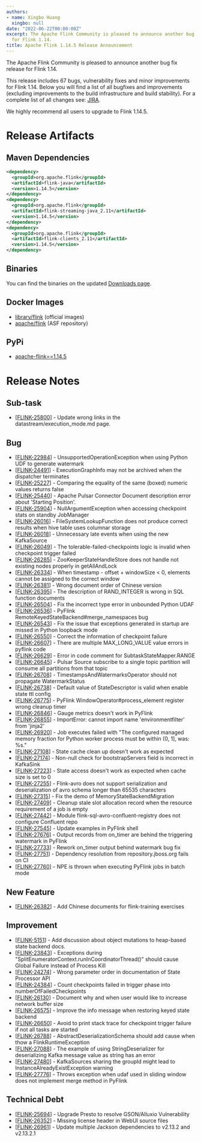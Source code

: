 ```yaml
---
authors:
- name: Xingbo Huang
  xingbo: null
date: "2022-06-22T00:00:00Z"
excerpt: The Apache Flink Community is pleased to announce another bug fix release
  for Flink 1.14.
title: Apache Flink 1.14.5 Release Announcement
---
```


The Apache Flink Community is pleased to announce another bug fix release for Flink 1.14.

This release includes 67 bugs, vulnerability fixes and minor improvements for Flink 1.14.
Below you will find a list of all bugfixes and improvements (excluding improvements to the build infrastructure and build stability). For a complete list of all changes see:
[JIRA](https://issues.apache.org/jira/secure/ReleaseNote.jspa?projectId=12315522&version=12351388).

We highly recommend all users to upgrade to Flink 1.14.5.

# Release Artifacts

## Maven Dependencies

```xml
<dependency>
  <groupId>org.apache.flink</groupId>
  <artifactId>flink-java</artifactId>
  <version>1.14.5</version>
</dependency>
<dependency>
  <groupId>org.apache.flink</groupId>
  <artifactId>flink-streaming-java_2.11</artifactId>
  <version>1.14.5</version>
</dependency>
<dependency>
  <groupId>org.apache.flink</groupId>
  <artifactId>flink-clients_2.11</artifactId>
  <version>1.14.5</version>
</dependency>
```

## Binaries

You can find the binaries on the updated [Downloads page](/downloads.html).

## Docker Images

* [library/flink](https://hub.docker.com/_/flink?tab=tags&page=1&name=1.14.5) (official images)
* [apache/flink](https://hub.docker.com/r/apache/flink/tags?page=1&name=1.14.5) (ASF repository)

## PyPi

* [apache-flink==1.14.5](https://pypi.org/project/apache-flink/1.14.5/)

# Release Notes

<h2>        Sub-task
</h2>
<ul>
<li>[<a href='https://issues.apache.org/jira/browse/FLINK-25800'>FLINK-25800</a>] -         Update wrong links in the datastream/execution_mode.md page.
</li>
</ul>
            
<h2>        Bug
</h2>
<ul>
<li>[<a href='https://issues.apache.org/jira/browse/FLINK-22984'>FLINK-22984</a>] -         UnsupportedOperationException when using Python UDF to generate watermark
</li>
<li>[<a href='https://issues.apache.org/jira/browse/FLINK-24491'>FLINK-24491</a>] -         ExecutionGraphInfo may not be archived when the dispatcher terminates
</li>
<li>[<a href='https://issues.apache.org/jira/browse/FLINK-25227'>FLINK-25227</a>] -         Comparing the equality of the same (boxed) numeric values returns false
</li>
<li>[<a href='https://issues.apache.org/jira/browse/FLINK-25440'>FLINK-25440</a>] -         Apache Pulsar Connector Document description error about 'Starting Position'.
</li>
<li>[<a href='https://issues.apache.org/jira/browse/FLINK-25904'>FLINK-25904</a>] -         NullArgumentException when accessing checkpoint stats on standby JobManager
</li>
<li>[<a href='https://issues.apache.org/jira/browse/FLINK-26016'>FLINK-26016</a>] -         FileSystemLookupFunction does not produce correct results when hive table uses columnar storage
</li>
<li>[<a href='https://issues.apache.org/jira/browse/FLINK-26018'>FLINK-26018</a>] -         Unnecessary late events when using the new KafkaSource
</li>
<li>[<a href='https://issues.apache.org/jira/browse/FLINK-26049'>FLINK-26049</a>] -         The tolerable-failed-checkpoints logic is invalid when checkpoint trigger failed
</li>
<li>[<a href='https://issues.apache.org/jira/browse/FLINK-26285'>FLINK-26285</a>] -         ZooKeeperStateHandleStore does not handle not existing nodes properly in getAllAndLock
</li>
<li>[<a href='https://issues.apache.org/jira/browse/FLINK-26334'>FLINK-26334</a>] -         When timestamp - offset + windowSize < 0, elements cannot be assigned to the correct window
</li>
<li>[<a href='https://issues.apache.org/jira/browse/FLINK-26381'>FLINK-26381</a>] -         Wrong document order of Chinese version
</li>
<li>[<a href='https://issues.apache.org/jira/browse/FLINK-26395'>FLINK-26395</a>] -         The description of RAND_INTEGER is wrong in SQL function documents
</li>
<li>[<a href='https://issues.apache.org/jira/browse/FLINK-26504'>FLINK-26504</a>] -         Fix the incorrect type error in unbounded Python UDAF
</li>
<li>[<a href='https://issues.apache.org/jira/browse/FLINK-26536'>FLINK-26536</a>] -         PyFlink RemoteKeyedStateBackend#merge_namespaces bug
</li>
<li>[<a href='https://issues.apache.org/jira/browse/FLINK-26543'>FLINK-26543</a>] -         Fix the issue that exceptions generated in startup are missed in Python loopback mode
</li>
<li>[<a href='https://issues.apache.org/jira/browse/FLINK-26550'>FLINK-26550</a>] -         Correct the information of checkpoint failure 
</li>
<li>[<a href='https://issues.apache.org/jira/browse/FLINK-26607'>FLINK-26607</a>] -         There are multiple MAX_LONG_VALUE value errors in pyflink code
</li>
<li>[<a href='https://issues.apache.org/jira/browse/FLINK-26629'>FLINK-26629</a>] -         Error in code comment for SubtaskStateMapper.RANGE
</li>
<li>[<a href='https://issues.apache.org/jira/browse/FLINK-26645'>FLINK-26645</a>] -         Pulsar Source subscribe to a single topic partition will consume all partitions from that topic 
</li>
<li>[<a href='https://issues.apache.org/jira/browse/FLINK-26708'>FLINK-26708</a>] -         TimestampsAndWatermarksOperator should not propagate WatermarkStatus
</li>
<li>[<a href='https://issues.apache.org/jira/browse/FLINK-26738'>FLINK-26738</a>] -         Default value of StateDescriptor is valid when enable state ttl config
</li>
<li>[<a href='https://issues.apache.org/jira/browse/FLINK-26775'>FLINK-26775</a>] -         PyFlink WindowOperator#process_element register wrong cleanup timer
</li>
<li>[<a href='https://issues.apache.org/jira/browse/FLINK-26846'>FLINK-26846</a>] -         Gauge metrics doesn't work in PyFlink
</li>
<li>[<a href='https://issues.apache.org/jira/browse/FLINK-26855'>FLINK-26855</a>] -         ImportError: cannot import name 'environmentfilter' from 'jinja2'
</li>
<li>[<a href='https://issues.apache.org/jira/browse/FLINK-26920'>FLINK-26920</a>] -         Job executes failed with "The configured managed memory fraction for Python worker process must be within (0, 1], was: %s."
</li>
<li>[<a href='https://issues.apache.org/jira/browse/FLINK-27108'>FLINK-27108</a>] -         State cache clean up doesn't work as expected
</li>
<li>[<a href='https://issues.apache.org/jira/browse/FLINK-27174'>FLINK-27174</a>] -         Non-null check for bootstrapServers field is incorrect in KafkaSink
</li>
<li>[<a href='https://issues.apache.org/jira/browse/FLINK-27223'>FLINK-27223</a>] -         State access doesn't work as expected when cache size is set to 0
</li>
<li>[<a href='https://issues.apache.org/jira/browse/FLINK-27255'>FLINK-27255</a>] -         Flink-avro does not support serialization and deserialization of avro schema longer than 65535 characters
</li>
<li>[<a href='https://issues.apache.org/jira/browse/FLINK-27315'>FLINK-27315</a>] -         Fix the demo of MemoryStateBackendMigration
</li>
<li>[<a href='https://issues.apache.org/jira/browse/FLINK-27409'>FLINK-27409</a>] -         Cleanup stale slot allocation record when the resource requirement of a job is empty
</li>
<li>[<a href='https://issues.apache.org/jira/browse/FLINK-27442'>FLINK-27442</a>] -         Module flink-sql-avro-confluent-registry does not configure Confluent repo
</li>
<li>[<a href='https://issues.apache.org/jira/browse/FLINK-27545'>FLINK-27545</a>] -         Update examples in PyFlink shell
</li>
<li>[<a href='https://issues.apache.org/jira/browse/FLINK-27676'>FLINK-27676</a>] -         Output records from on_timer are behind the triggering watermark in PyFlink
</li>
<li>[<a href='https://issues.apache.org/jira/browse/FLINK-27733'>FLINK-27733</a>] -         Rework on_timer output behind watermark bug fix
</li>
<li>[<a href='https://issues.apache.org/jira/browse/FLINK-27751'>FLINK-27751</a>] -         Dependency resolution from repository.jboss.org fails on CI
</li>
<li>[<a href='https://issues.apache.org/jira/browse/FLINK-27760'>FLINK-27760</a>] -         NPE is thrown when executing PyFlink jobs in batch mode
</li>
</ul>
        
<h2>        New Feature
</h2>
<ul>
<li>[<a href='https://issues.apache.org/jira/browse/FLINK-26382'>FLINK-26382</a>] -         Add Chinese documents for flink-training exercises
</li>
</ul>
        
<h2>        Improvement
</h2>
<ul>
<li>[<a href='https://issues.apache.org/jira/browse/FLINK-5151'>FLINK-5151</a>] -         Add discussion about object mutations to heap-based state backend docs.
</li>
<li>[<a href='https://issues.apache.org/jira/browse/FLINK-23843'>FLINK-23843</a>] -         Exceptions during "SplitEnumeratorContext.runInCoordinatorThread()" should cause Global Failure instead of Process Kill
</li>
<li>[<a href='https://issues.apache.org/jira/browse/FLINK-24274'>FLINK-24274</a>] -         Wrong parameter order in documentation of State Processor API 
</li>
<li>[<a href='https://issues.apache.org/jira/browse/FLINK-24384'>FLINK-24384</a>] -         Count checkpoints failed in trigger phase into numberOfFailedCheckpoints
</li>
<li>[<a href='https://issues.apache.org/jira/browse/FLINK-26130'>FLINK-26130</a>] -         Document why and when user would like to increase network buffer size
</li>
<li>[<a href='https://issues.apache.org/jira/browse/FLINK-26575'>FLINK-26575</a>] -         Improve the info message when restoring keyed state backend
</li>
<li>[<a href='https://issues.apache.org/jira/browse/FLINK-26650'>FLINK-26650</a>] -         Avoid to print stack trace for checkpoint trigger failure if not all tasks are started
</li>
<li>[<a href='https://issues.apache.org/jira/browse/FLINK-26788'>FLINK-26788</a>] -         AbstractDeserializationSchema should add cause when thow a FlinkRuntimeException
</li>
<li>[<a href='https://issues.apache.org/jira/browse/FLINK-27088'>FLINK-27088</a>] -         The example of using StringDeserializer for deserializing Kafka message value as string has an error
</li>
<li>[<a href='https://issues.apache.org/jira/browse/FLINK-27480'>FLINK-27480</a>] -         KafkaSources sharing the groupId might lead to InstanceAlreadyExistException warning
</li>
<li>[<a href='https://issues.apache.org/jira/browse/FLINK-27776'>FLINK-27776</a>] -         Throws exception when udaf used in sliding window does not implement merge method in PyFlink
</li>
</ul>
                                                                                                                        
<h2>        Technical Debt
</h2>
<ul>
<li>[<a href='https://issues.apache.org/jira/browse/FLINK-25694'>FLINK-25694</a>] -         Upgrade Presto to resolve GSON/Alluxio Vulnerability
</li>
<li>[<a href='https://issues.apache.org/jira/browse/FLINK-26352'>FLINK-26352</a>] -         Missing license header in WebUI source files
</li>
<li>[<a href='https://issues.apache.org/jira/browse/FLINK-26961'>FLINK-26961</a>] -         Update multiple Jackson dependencies to v2.13.2 and v2.13.2.1
</li>
</ul>
